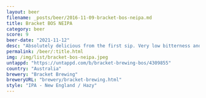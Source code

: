 ```yaml
---
layout: beer
filename: _posts/beer/2016-11-09-bracket-bos-neipa.md
title: Bracket BOS NEIPA
category: beer
score: 9
beer-date: "2021-11-12"
desc: "Absolutely delicious from the first sip. Very low bitterness and a great haze. Exactly what you expect from a NEIPA"
permalink: /beer/:title.html
img: /img/list/bracket-bos-neipa.jpeg
untappd: "https://untappd.com/b/bracket-brewing-bos/4309855"
country: "Australia"
brewery: "Bracket Brewing"
breweryURL: "brewery/bracket-brewing.html"
style: "IPA - New England / Hazy"
---
```

